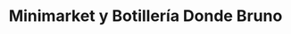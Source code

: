 ---
title: "Minimarket y Botillería Donde Bruno"
url: /macul/minimarket-y-botilleria-donde-bruno/
shop: Spirituosen
---
